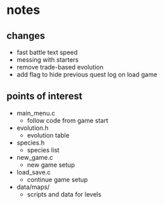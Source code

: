 # notes

## changes

- fast battle text speed
- messing with starters
- remove trade-based evolution
- add flag to hide previous quest log on load game

## points of interest

- main_menu.c
  - follow code from game start
- evolution.h
  - evolution table
- species.h
  - species list
- new_game.c
  - new game setup
- load_save.c
  - continue game setup
- data/maps/
  - scripts and data for levels
